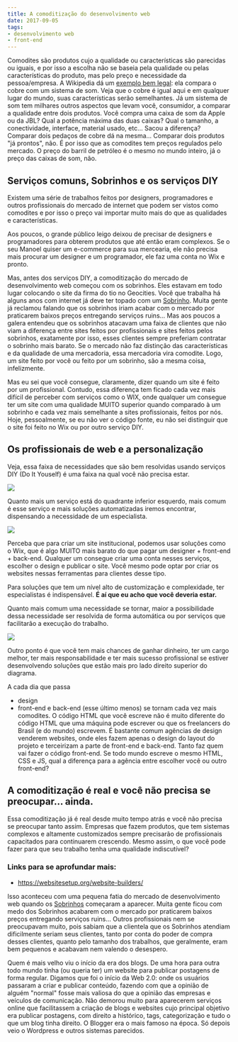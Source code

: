 ```yaml
---
title: A comoditização do desenvolvimento web
date: 2017-09-05
tags:
- desenvolvimento web
- front-end
---
```


Comodites são produtos cujo a qualidade ou características são parecidas ou iguais, e por isso a escolha não se baseia pela qualidade ou pelas características do produto, mas pelo preço e necessidade da pessoa/empresa. A Wikipedia dá um [exemplo bem legal](https://pt.wikipedia.org/wiki/Commodity): ela compara o cobre com um sistema de som. Veja que o cobre é igual aqui e em qualquer lugar do mundo, suas características serão semelhantes. Já um sistema de som tem milhares outros aspectos que levam você, consumidor, a comparar a qualidade entre dois produtos. Você compra uma caixa de som da Apple ou da JBL? Qual a potência máxima das duas caixas? Qual o tamanho, a conectividade, interface, material usado, etc... Sacou a diferença? Comparar dois pedaços de cobre dá na mesma... Comparar dois produtos "já prontos", não. É por isso que as comodites tem preços regulados pelo mercado. O preço do barril de petróleo é o mesmo no mundo inteiro, já o preço das caixas de som, não.

## Serviços comuns, Sobrinhos e os serviços DIY
Existem uma série de trabalhos feitos por designers, programadores e outros profissionais do mercado de internet que podem ser vistos como comodites e por isso o preço vai importar muito mais do que as qualidades e características.
  
Aos poucos, o grande público leigo deixou de precisar de designers e programadores para obterem produtos que até então eram complexos. Se o seu Manoel quiser um e-commerce para sua mercearia, ele não precisa mais procurar um designer e um programador, ele faz uma conta no Wix e pronto.

Mas, antes dos serviços DIY, a comoditização do mercado de desenvolvimento web começou com os sobrinhos. Eles estavam em todo lugar  colocando o site da firma do tio no Geocities. Você que trabalha há alguns anos com internet já deve ter topado com um [Sobrinho](https://twitter.com/sobrinhoweb). Muita gente já reclamou falando que os sobrinhos iriam acabar com o mercado por praticarem baixos preços entregando serviços ruins... Mas aos poucos a galera entendeu que os sobrinhos atacavam uma faixa de clientes que não viam a diferença entre sites feitos por profissionais e sites feitos pelos sobrinhos, exatamente por isso, esses clientes sempre preferiam contratar o sobrinho mais barato. Se o mercado não faz distinção das características e da qualidade de uma mercadoria, essa mercadoria vira comodite. Logo, um site feito por você ou feito por um sobrinho, são a mesma coisa, infelizmente.

Mas eu sei que você consegue, claramente, dizer quando um site é feito por um profissional. Contudo, essa diferença tem ficado cada vez mais difícil de perceber com serviços como o WIX, onde qualquer um consegue ter um site com uma qualidade MUITO superior quando comparado à um sobrinho e cada vez mais semelhante a sites profissionais, feitos por nós. Hoje, pessoalmente, se eu não ver o código fonte, eu não sei distinguir que o site foi feito no Wix ou por outro serviço DIY.

## Os profissionais de web e a personalização
Veja, essa faixa de necessidades que são bem resolvidas usando serviços DIY (Do It Youself) é uma faixa na qual você não precisa estar.

![](https://i.imgur.com/HpBXvRt.png)

Quanto mais um serviço está do quadrante inferior esquerdo, mais comum é esse serviço e mais soluções automatizadas iremos encontrar, dispensando a necessidade de um especialista.

![](https://i.imgur.com/rCfBbhW.png)

Perceba que para criar um site institucional, podemos usar soluções como o Wix, que é algo MUITO mais barato do que pagar um designer + front-end + back-end. Qualquer um consegue criar uma conta nesses serviços, escolher o design e publicar o site. Você mesmo pode optar por criar os websites nessas ferramentas para clientes desse tipo.   

Para soluções que tem um nível alto de customização e complexidade, ter especialistas é indispensável. **É aí que eu acho que você deveria estar.**

Quanto mais comum uma necessidade se tornar, maior a possibilidade dessa necessidade ser resolvida de forma automática ou por serviços que facilitarão a execução do trabalho.

![](https://i.imgur.com/n1T1Myb.png)

Outro ponto é que você tem mais chances de ganhar dinheiro, ter um cargo melhor, ter mais responsabilidade e ter mais sucesso profissional se estiver desenvolvendo soluções que estão mais pro lado direito superior do diagrama. 

A cada dia que passa
- design
- front-end e back-end (esse último menos) se tornam cada vez mais comodites. O código HTML que você escreve não é muito diferente do código HTML que uma máquina pode escrever ou que os freelancers do Brasil (e do mundo) escrevem. É bastante comum agências de design venderem websites, onde eles fazem apenas o design do layout do projeto e terceirizam a parte de front-end e back-end. Tanto faz quem vai fazer o código front-end. Se todo mundo escreve o mesmo HTML, CSS e JS, qual a diferença para a agência entre escolher você ou outro front-end?

## A comoditização é real e você não precisa se preocupar... ainda.
Essa comoditização já é real desde muito tempo atrás e você não precisa se preocupar tanto assim. Empresas que fazem produtos, que tem sistemas complexos e altamente customizados sempre precisarão de profissionais capacitados para continuarem crescendo. Mesmo assim, o que você pode fazer para que seu trabalho tenha uma qualidade indiscutível?


### Links para se aprofundar mais:
- https://websitesetup.org/website-builders/




Isso aconteceu com uma pequena fatia do mercado de desenvolvimento web quando os [Sobrinhos](https://twitter.com/sobrinhoweb) começaram a aparecer. Muita gente ficou com medo dos Sobrinhos acabarem com o mercado por praticarem baixos preços entregando serviços ruins... Outros profissionais nem se preocupavam muito, pois sabiam que a clientela que os Sobrinhos atendiam dificilmente seriam seus clientes, tanto por conta do poder de compra desses clientes, quanto pelo tamanho dos trabalhos, que geralmente, eram bem pequenos e acabavam nem valendo o desespero.




Quem é mais velho viu o início da era dos blogs. De uma hora para outra todo mundo tinha  (ou queria ter) um website para publicar postagens de forma regular. Digamos que foi o início da Web 2.0: onde os usuários passaram a criar e publicar conteúdo, fazendo com que a opinião de alguém "normal" fosse mais valiosa do que a opinião das empresas e veículos de comunicação. Não demorou muito para aparecerem serviços online que facilitassem a criação de blogs e websites cujo principal objetivo era publicar postagens, com direito a histórico, tags, categorização e tudo o que um blog tinha direito. O Blogger era o mais famoso na época. Só depois veio o Wordpress e outros sistemas parecidos.
